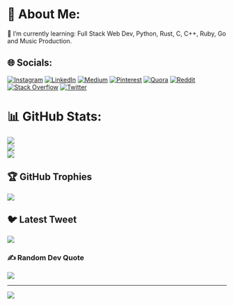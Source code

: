 # 💫 About Me:

🌱 I’m currently learning:
        Full Stack Web Dev, Python, Rust, C, C++, Ruby, Go and Music Production.

## 🌐 Socials:
[![Instagram](https://img.shields.io/badge/Instagram-%23E4405F.svg?logo=Instagram&logoColor=white)](https://instagram.com/sankar.2006) [![LinkedIn](https://img.shields.io/badge/LinkedIn-%230077B5.svg?logo=linkedin&logoColor=white)](https://linkedin.com/in/uma-sankar-18105924b) [![Medium](https://img.shields.io/badge/Medium-12100E?logo=medium&logoColor=white)](https://medium.com/@umasankarg2006) [![Pinterest](https://img.shields.io/badge/Pinterest-%23E60023.svg?logo=Pinterest&logoColor=white)](https://pinterest.com/sankar_2006) [![Quora](https://img.shields.io/badge/Quora-%23B92B27.svg?logo=Quora&logoColor=white)](https://quora.com/profile/Umasankar-G-7) [![Reddit](https://img.shields.io/badge/Reddit-%23FF4500.svg?logo=Reddit&logoColor=white)](https://reddit.com/user/sankar-2006) [![Stack Overflow](https://img.shields.io/badge/-Stackoverflow-FE7A16?logo=stack-overflow&logoColor=white)](https://stackoverflow.com/users/21431130) [![Twitter](https://img.shields.io/badge/Twitter-%231DA1F2.svg?logo=Twitter&logoColor=white)](https://twitter.com/Sankar14411087) 


# 📊 GitHub Stats:
![](https://github-readme-stats.vercel.app/api?username=sankar-2006&theme=midnight-purple&hide_border=true&include_all_commits=true&count_private=true)<br/>
![](https://github-readme-streak-stats.herokuapp.com/?user=sankar-2006&theme=midnight-purple&hide_border=true)<br/>
![](https://github-readme-stats.vercel.app/api/top-langs/?username=sankar-2006&theme=midnight-purple&hide_border=true&include_all_commits=true&count_private=true&layout=compact)

## 🏆 GitHub Trophies
![](https://github-profile-trophy.vercel.app/?username=sankar-2006&theme=discord&no-frame=true&no-bg=false&margin-w=4)

## 🐦 Latest Tweet
[![](https://gtce.itsvg.in/api?username=Sankar14411087)](https://github.com/VishwaGauravIn/github-twitter-card-embed)

### ✍️ Random Dev Quote
![](https://quotes-github-readme.vercel.app/api?type=horizontal&theme=radical)

---
[![](https://visitcount.itsvg.in/api?id=sankar-2006&icon=7&color=11)](https://visitcount.itsvg.in)

<!-- Proudly created with GPRM ( https://gprm.itsvg.in ) -->

